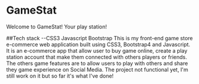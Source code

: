 # GameStat
Welcome to  GameStat! Your play station!

##Tech stack --CSS3 Javascript Bootstrap
This is my front-end game store e-commerce web application built using CSS3, Bootstrap4 and Javascript.
It is an e-commerce app that allow user to buy game online, create a play station account that make them connected with others players or friends. The others game features are to allow users to play with others and share they game experience on Social Media. 
The project not functional yet, I'm still work on it but so far it's what I've done!

